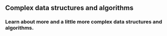## Complex data structures and algorithms
### Learn about more and a little more complex data structures and algorithms.
